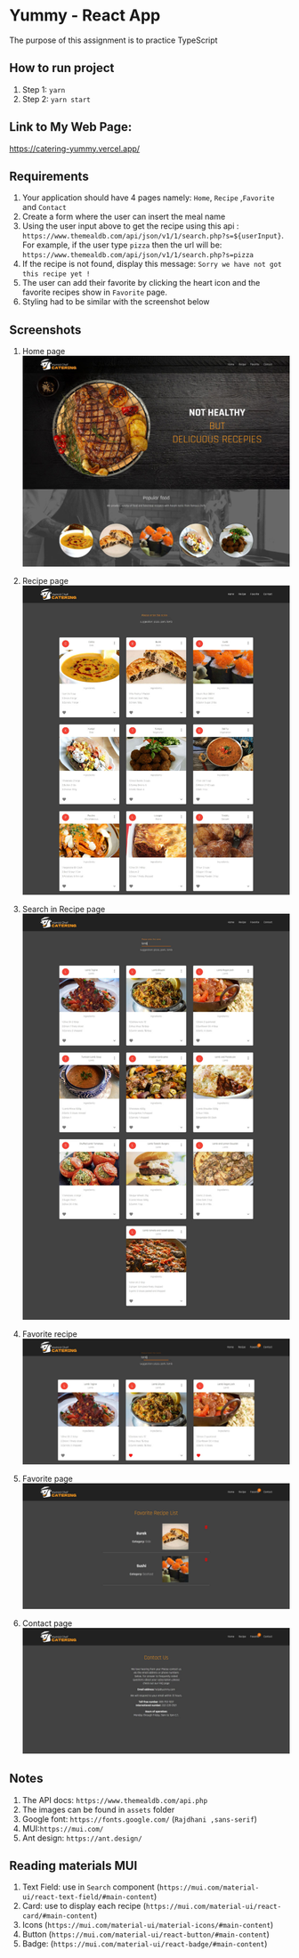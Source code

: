 # Yummy - React App

The purpose of this assignment is to practice TypeScript

## How to run project

1. Step 1: `yarn`
2. Step 2: `yarn start`

## Link to My Web Page:

https://catering-yummy.vercel.app/

## Requirements

1. Your application should have 4 pages namely: `Home`, `Recipe` ,`Favorite` and `Contact`
2. Create a form where the user can insert the meal name
3. Using the user input above to get the recipe using this api : `https://www.themealdb.com/api/json/v1/1/search.php?s=${userInput}`. For example, if the user type `pizza` then the url will be: `https://www.themealdb.com/api/json/v1/1/search.php?s=pizza`
4. If the recipe is not found, display this message: `Sorry we have not got this recipe yet ! `
5. The user can add their favorite by clicking the heart icon and the favorite recipes show in `Favorite` page.
6. Styling had to be similar with the screenshot below

## Screenshots

1. Home page
   ![homePage](./src/assets/HomePage.jpg)

2. Recipe page
   ![recipePage](./src/assets/RecipePage.jpg)

3. Search in Recipe page
   ![searchPage](./src/assets/RecipeSearch.jpg)

4. Favorite recipe
   ![favoriteRec](./src/assets/RecipeFav.jpg)

5. Favorite page
   ![favoritePage](./src/assets/FavoritePage.jpg)

6. Contact page
   ![contactPage](./src/assets/ContactPage.jpg)

## Notes

1. The API docs: `https://www.themealdb.com/api.php`
2. The images can be found in `assets` folder
3. Google font: `https://fonts.google.com/` (`Rajdhani ,sans-serif`)
4. MUI:`https://mui.com/`
5. Ant design: `https://ant.design/`

## Reading materials MUI

1. Text Field: use in `Search` component (`https://mui.com/material-ui/react-text-field/#main-content`)
2. Card: use to display each recipe (`https://mui.com/material-ui/react-card/#main-content`)
3. Icons (`https://mui.com/material-ui/material-icons/#main-content`)
4. Button (`https://mui.com/material-ui/react-button/#main-content`)
5. Badge: (`https://mui.com/material-ui/react-badge/#main-content`)
